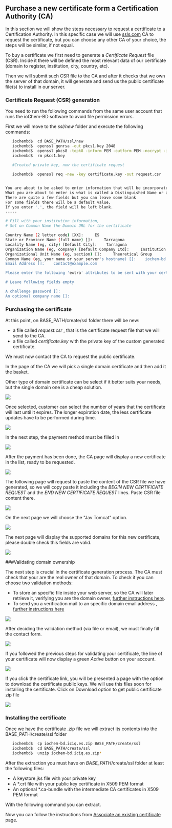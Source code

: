 ## Purchase a new certificate form a Certification Authority (CA)

In this section we will show the steps necessary to request a certificate to a Certification Authority. In this specific case we will use [ssls.com](http://ssls.com) CA to request the certificate, but you can choose any other CA of your choice, the steps will be similar, if not equal.

To buy a certificate we first need to generate a *Certificate Request* file (CSR). Inside it there will be defined the most relevant data of our certificate (domain to register, institution, city, country, etc).

Then we will submit such CSR file to the CA and after it checks that we own the server of that domain, it will generate and send us the public certificate file(s) to install in our server.

### Certificate Request (CSR) generation 

You need to run the following commands from the same user account that runs the ioChem-BD software to avoid file permission errors.

First we will move to the *ssl/new* folder and execute the following commands:

```bash
   iochembd$  cd BASE_PATH/ssl/new
   iochembd$  openssl genrsa -out pkcs1.key 2048   
   iochembd$  openssl pkcs8 -topk8 -inform PEM -outform PEM -nocrypt -in pkcs1.key -out certificate.key
   iochembd$  rm pkcs1.key
   
   #Created private key, now the certificate request

   iochembd$  openssl req -new -key certificate.key -out request.csr


You are about to be asked to enter information that will be incorporated into your certificate request.
What you are about to enter is what is called a Distinguished Name or a DN.
There are quite a few fields but you can leave some blank
For some fields there will be a default value,
If you enter '.', the field will be left blank.
-----

# Fill with your institution information, 
# Set on Common Name the Domain URL for the certificate

Country Name (2 letter code) [XX]:     ES 
State or Province Name (full name) []:     Tarragona
Locality Name (eg, city) [Default City]:    Tarragona
Organization Name (eg, company) [Default Company Ltd]:     Institution of Chemical Research of Catalonia
Organizational Unit Name (eg, section) []:     Theoretical Group
Common Name (eg, your name or your server's hostname) []:    iochem-bd.iciq.es 
Email Address []:    contact@example.com

Please enter the following 'extra' attributes to be sent with your certificate request

# Leave following fields empty

A challenge password []:    
An optional company name []:   

```

### Purchasing the certificate

At this point, on BASE_PATH/create/ssl folder there will be new:
  - a file called *request.csr* , that is the certificate request file that we will send to the CA. 
  - a file called  *certificate.key* with the private key of the custom generated certificate.

We must now contact the CA to request the public certificate.

In the page of the CA we will pick a single domain certificate and then add it the basket. 

Other type of domain certificate can be select if it better suits your needs, but the single domain one is a cheap solution.

![](/images/Acert1.png)

Once selected, customer can select the number of years that the certificate will last until it expires. The longer expiration date, the less certificate updates have to be performed during time.

![](/images/Acert2.png)

In the next step, the payment method must be filled in

![](/images/Acert3.png)

After the payment has been done, the CA page will display a new certificate in the list, ready to be requested.

![](/images/Cert2.png)

The following page will request to paste the content of the CSR file we have generated, so we will copy paste it including the *BEGIN NEW CERTIFICATE REQUEST* and the *END NEW CERTIFICATE REQUEST* lines. Paste CSR file content there.

![](/images/Cert3.png) 

On the next page we will choose the "Jav Tomcat" option.

![](/images/Cert4.png)

The next page will display the supported domains for this new certificate, please double check this fields are valid.

![](/images/Cert5.png) 

###Validating domain ownership

The next step is crucial in the certificate generation process. The CA must check that your are the real owner of that domain. To check it you can choose two validation methods:
   * To store an specific file inside your web server, so the CA will later retrieve it, verifying you are the domain owner, [further instructions here](/other-operations/validate-domain-owner.md#validate-domain-owner-using-CA-provided-file).
   * To send you a verification mail to an specific domain email address , [further instructions here](/other-operations/validate-domain-owner.md#validate-domain-owner-using-email-address)
   
![](/images/Cert6.png) 

After deciding the validation method (via file or email), we must finally fill the contact form. 

![](/images/Cert8.png) 

If you followed the previous steps for validating your certificate, the line of your certificate will now display a green *Active* button on your account.

![](/images/Cert12.png) 

If you click the certificate link, you will be presented a page with the option to download the certificate public keys. We will use this files soon for installing the certificate. 
Click on Download option to get public certificate zip file

![](/images/Cert13.png)

### Installing the certificate

Once we have the certificate .zip file we will extract its contents into the BASE_PATH/create/ssl folder

```bash
   iochembd$  cp iochem-bd.iciq.es.zip BASE_PATH/create/ssl    
   iochembd$  cd BASE_PATH/create/ssl
   iochembd$  unzip iochem-bd.iciq.es.zip*
```

After the extraction you must have on *BASE_PATH*/create/ssl folder at least the following files:

   * A keystore.jks file with your private key
   * A \*.crt file with your public key certificate in X509 PEM format
   * An optional \*.ca-bundle with the intermediate CA certificates in X509 PEM format

With the following command you can extract.

Now you can follow the instructions from [Associate an existing certificate](/other-operations/replace-https-certificate/with-existing-certificate.html) page.
